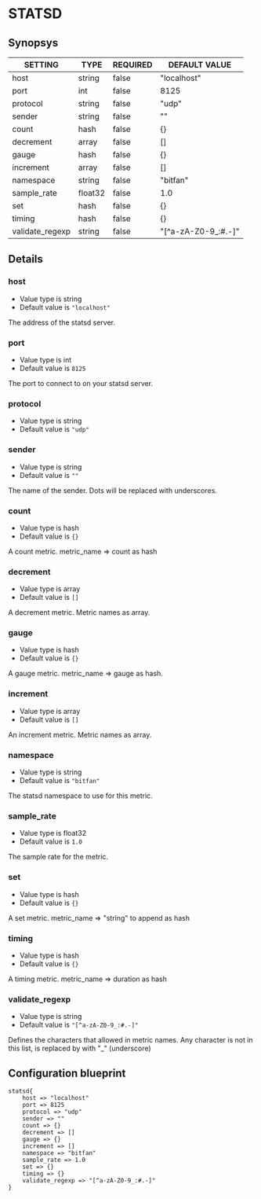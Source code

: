 # STATSD


## Synopsys


|     SETTING     |  TYPE   | REQUIRED |    DEFAULT VALUE    |
|-----------------|---------|----------|---------------------|
| host            | string  | false    | "localhost"         |
| port            | int     | false    |                8125 |
| protocol        | string  | false    | "udp"               |
| sender          | string  | false    | ""                  |
| count           | hash    | false    | {}                  |
| decrement       | array   | false    | []                  |
| gauge           | hash    | false    | {}                  |
| increment       | array   | false    | []                  |
| namespace       | string  | false    | "bitfan"            |
| sample_rate     | float32 | false    |                 1.0 |
| set             | hash    | false    | {}                  |
| timing          | hash    | false    | {}                  |
| validate_regexp | string  | false    | "[^a-zA-Z0-9_:#.-]" |


## Details

### host
* Value type is string
* Default value is `"localhost"`

The address of the statsd server.

### port
* Value type is int
* Default value is `8125`

The port to connect to on your statsd server.

### protocol
* Value type is string
* Default value is `"udp"`



### sender
* Value type is string
* Default value is `""`

The name of the sender. Dots will be replaced with underscores.

### count
* Value type is hash
* Default value is `{}`

A count metric. metric_name => count as hash

### decrement
* Value type is array
* Default value is `[]`

A decrement metric. Metric names as array.

### gauge
* Value type is hash
* Default value is `{}`

A gauge metric. metric_name => gauge as hash.

### increment
* Value type is array
* Default value is `[]`

An increment metric. Metric names as array.

### namespace
* Value type is string
* Default value is `"bitfan"`

The statsd namespace to use for this metric.

### sample_rate
* Value type is float32
* Default value is `1.0`

The sample rate for the metric.

### set
* Value type is hash
* Default value is `{}`

A set metric. metric_name => "string" to append as hash

### timing
* Value type is hash
* Default value is `{}`

A timing metric. metric_name => duration as hash

### validate_regexp
* Value type is string
* Default value is `"[^a-zA-Z0-9_:#.-]"`

Defines the characters that allowed in metric names. Any character is not in this list, is replaced by with "_" (underscore)



## Configuration blueprint

```
statsd{
	host => "localhost"
	port => 8125
	protocol => "udp"
	sender => ""
	count => {}
	decrement => []
	gauge => {}
	increment => []
	namespace => "bitfan"
	sample_rate => 1.0
	set => {}
	timing => {}
	validate_regexp => "[^a-zA-Z0-9_:#.-]"
}
```
